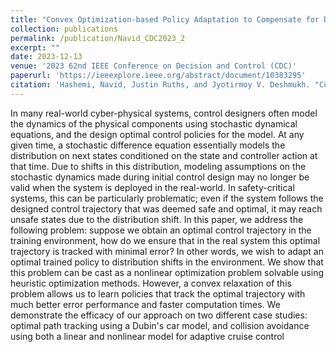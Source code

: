 ```yaml
---
title: "Convex Optimization-based Policy Adaptation to Compensate for Distributional Shifts"
collection: publications
permalink: /publication/Navid_CDC2023_2
excerpt: ""
date: 2023-12-13
venue: '2023 62nd IEEE Conference on Decision and Control (CDC)'
paperurl: 'https://ieeexplore.ieee.org/abstract/document/10383295'
citation: 'Hashemi, Navid, Justin Ruths, and Jyotirmoy V. Deshmukh. "Convex Optimization-based Policy Adaptation to Compensate for Distributional Shifts." 2023 62nd IEEE Conference on Decision and Control (CDC). IEEE, 2023.'
---
```


In many real-world cyber-physical systems, control designers often model the dynamics of the physical components using stochastic dynamical equations, and the design optimal control policies for the model. At any given time, a stochastic difference equation essentially models the distribution on next states conditioned on the state and controller action at that time. Due to shifts in this distribution, modeling assumptions on the stochastic dynamics made during initial control design may no longer be valid when the system is deployed in the real-world. In safety-critical systems, this can be particularly problematic; even if the system follows the designed control trajectory that was deemed safe and optimal, it may reach unsafe states due to the distribution shift. In this paper, we address the following problem: suppose we obtain an optimal control trajectory in the training environment, how do we ensure that in the real system this optimal trajectory is tracked with minimal error? In other words, we wish to adapt an optimal trained policy to distribution shifts in the environment. We show that this problem can be cast as a nonlinear optimization problem solvable using heuristic optimization methods. However, a convex relaxation of this problem allows us to learn policies that track the optimal trajectory with much better error performance and faster computation times. We demonstrate the efficacy of our approach on two different case studies: optimal path tracking using a Dubin's car model, and collision avoidance using both a linear and nonlinear model for adaptive cruise control
